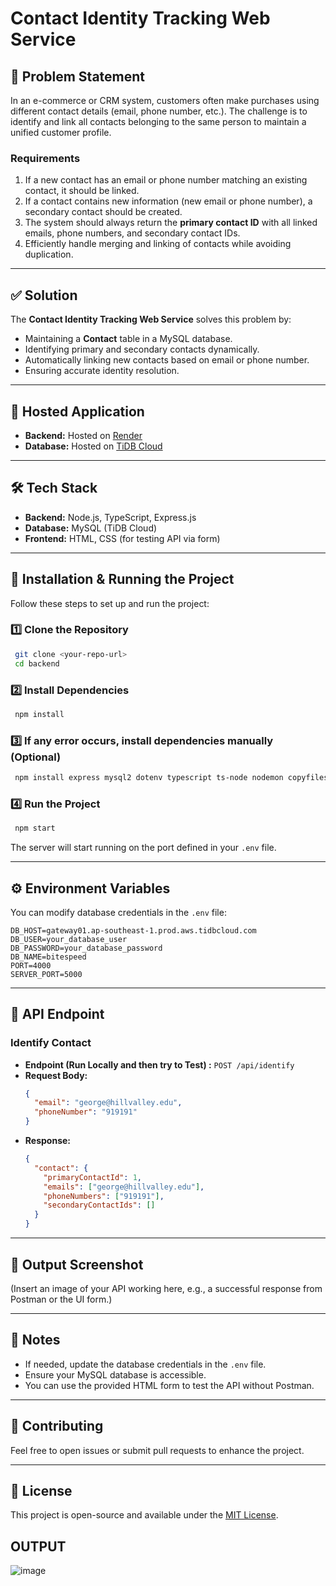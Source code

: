 # Contact Identity Tracking Web Service

## 📌 Problem Statement

In an e-commerce or CRM system, customers often make purchases using different contact details (email, phone number, etc.). The challenge is to identify and link all contacts belonging to the same person to maintain a unified customer profile.

### **Requirements**
1. If a new contact has an email or phone number matching an existing contact, it should be linked.
2. If a contact contains new information (new email or phone number), a secondary contact should be created.
3. The system should always return the **primary contact ID** with all linked emails, phone numbers, and secondary contact IDs.
4. Efficiently handle merging and linking of contacts while avoiding duplication.

---

## ✅ Solution

The **Contact Identity Tracking Web Service** solves this problem by:
- Maintaining a **Contact** table in a MySQL database.
- Identifying primary and secondary contacts dynamically.
- Automatically linking new contacts based on email or phone number.
- Ensuring accurate identity resolution.

---

## 🚀 Hosted Application

- **Backend:** Hosted on [Render](https://render.com)
- **Database:** Hosted on [TiDB Cloud](https://tidbcloud.com)

---

## 🛠 Tech Stack

- **Backend:** Node.js, TypeScript, Express.js
- **Database:** MySQL (TiDB Cloud)
- **Frontend:** HTML, CSS (for testing API via form)

---

## 📖 Installation & Running the Project

Follow these steps to set up and run the project:

### 1️⃣ Clone the Repository
```sh
 git clone <your-repo-url>
 cd backend
```

### 2️⃣ Install Dependencies
```sh
 npm install
```

### 3️⃣ If any error occurs, install dependencies manually (Optional)
```sh
 npm install express mysql2 dotenv typescript ts-node nodemon copyfiles fs-extra cors body-parser
```

### 4️⃣ Run the Project
```sh
 npm start
```

The server will start running on the port defined in your `.env` file.

---

## ⚙️ Environment Variables

You can modify database credentials in the `.env` file:

```env
DB_HOST=gateway01.ap-southeast-1.prod.aws.tidbcloud.com
DB_USER=your_database_user
DB_PASSWORD=your_database_password
DB_NAME=bitespeed
PORT=4000
SERVER_PORT=5000
```

---

## 🎯 API Endpoint

### **Identify Contact**
- **Endpoint (Run Locally and then try to Test) :** `POST /api/identify`
- **Request Body:**
  ```json
  {
    "email": "george@hillvalley.edu",
    "phoneNumber": "919191"
  }
  ```
- **Response:**
  ```json
  {
    "contact": {
      "primaryContactId": 1,
      "emails": ["george@hillvalley.edu"],
      "phoneNumbers": ["919191"],
      "secondaryContactIds": []
    }
  }
  ```

---

## 📸 Output Screenshot

(Insert an image of your API working here, e.g., a successful response from Postman or the UI form.)

---

## 📌 Notes

- If needed, update the database credentials in the `.env` file.
- Ensure your MySQL database is accessible.
- You can use the provided HTML form to test the API without Postman.

---

## 🤝 Contributing

Feel free to open issues or submit pull requests to enhance the project.

---

## 📜 License

This project is open-source and available under the [MIT License](LICENSE).


## OUTPUT

![image](https://github.com/user-attachments/assets/5666a18c-8080-40a0-b4f2-7d474299d5bf)

